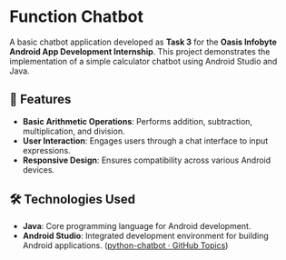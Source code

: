 
# Function Chatbot

A basic chatbot application developed as **Task 3** for the **Oasis Infobyte Android App Development Internship**. This project demonstrates the implementation of a simple calculator chatbot using Android Studio and Java.

## 🧮 Features

- **Basic Arithmetic Operations**: Performs addition, subtraction, multiplication, and division.
- **User Interaction**: Engages users through a chat interface to input expressions.
- **Responsive Design**: Ensures compatibility across various Android devices.

## 🛠️ Technologies Used

- **Java**: Core programming language for Android development.
- **Android Studio**: Integrated development environment for building Android applications. ([python-chatbot · GitHub Topics](https://github.com/topics/python-chatbot?utm_source=chatgpt.com))

